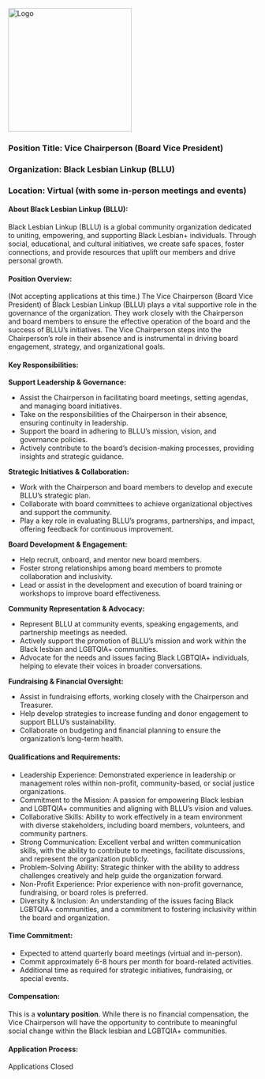 <img src="https://drive.google.com/uc?id=1GU0CGcnM2uM_Q1whZEREbJ9V7CfbGvSm" alt="Logo" width="250">

### Position Title: Vice Chairperson (Board Vice President)

### Organization: Black Lesbian Linkup (BLLU)

### Location: Virtual (with some in-person meetings and events)

#### About Black Lesbian Linkup (BLLU):

Black Lesbian Linkup (BLLU) is a global community organization dedicated to uniting, empowering, and supporting Black Lesbian+ individuals. Through social, educational, and cultural initiatives, we create safe spaces, foster connections, and provide resources that uplift our members and drive personal growth.

#### Position Overview:

(Not accepting applications at this time.)
The Vice Chairperson (Board Vice President) of Black Lesbian Linkup (BLLU) plays a vital supportive role in the governance of the organization. They work closely with the Chairperson and board members to ensure the effective operation of the board and the success of BLLU’s initiatives. The Vice Chairperson steps into the Chairperson’s role in their absence and is instrumental in driving board engagement, strategy, and organizational goals.

#### Key Responsibilities:

**Support Leadership & Governance:**

* Assist the Chairperson in facilitating board meetings, setting agendas, and managing board initiatives.
* Take on the responsibilities of the Chairperson in their absence, ensuring continuity in leadership.
* Support the board in adhering to BLLU’s mission, vision, and governance policies.
* Actively contribute to the board’s decision-making processes, providing insights and strategic guidance.

**Strategic Initiatives & Collaboration:**

* Work with the Chairperson and board members to develop and execute BLLU’s strategic plan.
* Collaborate with board committees to achieve organizational objectives and support the community.
* Play a key role in evaluating BLLU’s programs, partnerships, and impact, offering feedback for continuous improvement.

**Board Development & Engagement:**

* Help recruit, onboard, and mentor new board members.
* Foster strong relationships among board members to promote collaboration and inclusivity.
* Lead or assist in the development and execution of board training or workshops to improve board effectiveness.

**Community Representation & Advocacy:**

* Represent BLLU at community events, speaking engagements, and partnership meetings as needed.
* Actively support the promotion of BLLU’s mission and work within the Black lesbian and LGBTQIA+ communities.
* Advocate for the needs and issues facing Black LGBTQIA+ individuals, helping to elevate their voices in broader conversations.

**Fundraising & Financial Oversight:**

* Assist in fundraising efforts, working closely with the Chairperson and Treasurer.
* Help develop strategies to increase funding and donor engagement to support BLLU’s sustainability.
* Collaborate on budgeting and financial planning to ensure the organization’s long-term health.

#### Qualifications and Requirements:

* Leadership Experience: Demonstrated experience in leadership or management roles within non-profit, community-based, or social justice organizations.
* Commitment to the Mission: A passion for empowering Black lesbian and LGBTQIA+ communities and aligning with BLLU’s vision and values.
* Collaborative Skills: Ability to work effectively in a team environment with diverse stakeholders, including board members, volunteers, and community partners.
* Strong Communication: Excellent verbal and written communication skills, with the ability to contribute to meetings, facilitate discussions, and represent the organization publicly.
* Problem-Solving Ability: Strategic thinker with the ability to address challenges creatively and help guide the organization forward.
* Non-Profit Experience: Prior experience with non-profit governance, fundraising, or board roles is preferred.
* Diversity & Inclusion: An understanding of the issues facing Black LGBTQIA+ communities, and a commitment to fostering inclusivity within the board and organization.

#### Time Commitment:

* Expected to attend quarterly board meetings (virtual and in-person).
* Commit approximately 6-8 hours per month for board-related activities.
* Additional time as required for strategic initiatives, fundraising, or special events.

#### Compensation:

This is a **voluntary position**. While there is no financial compensation, the Vice Chairperson will have the opportunity to contribute to meaningful social change within the Black lesbian and LGBTQIA+ communities.

#### Application Process:

Applications Closed
